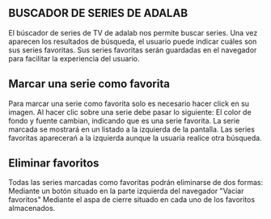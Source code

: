 BUSCADOR DE SERIES DE ADALAB
-----------------------------

El búscador de series de TV de adalab nos permite buscar series. Una vez aparecen los resultados de búsqueda, el usuario puede indicar cuáles son sus series favoritas. Sus series favoritas serán guardadas en el navegador para facilitar la experiencia del usuario.

Marcar una serie como favorita
-----------------------------------
Para marcar una serie como favorita solo es necesario hacer click en su imagen. 
Al hacer clic sobre una serie debe pasar lo siguiente:
El color de fondo y fuente cambian, indicando que es una serie favorita.
La serie marcada se mostrará en un listado a la izquierda de la pantalla. Las series favoritas aparecerań a la izquierda aunque la usuaria realice otra búsqueda.

Eliminar favoritos
--------------------------
Todas las series marcadas como favoritas podrán eliminarse de dos formas:
Mediante un botón situado en la parte izquierda del navegador "Vaciar favoritos"
Mediante el aspa de cierre situado en cada uno de los favoritos almacenados.


